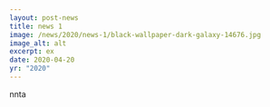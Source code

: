 ```yaml
---
layout: post-news
title: news 1
image: /news/2020/news-1/black-wallpaper-dark-galaxy-14676.jpg
image_alt: alt
excerpt: ex
date: 2020-04-20
yr: "2020"
---
```

nnta